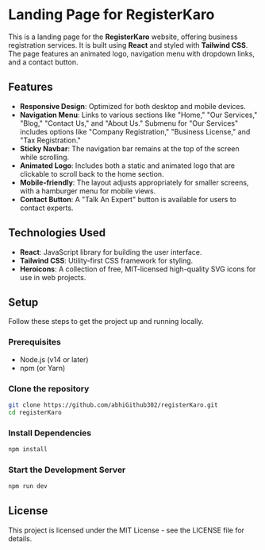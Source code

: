 # Landing Page for RegisterKaro

This is a landing page for the **RegisterKaro** website, offering business registration services. It is built using **React** and styled with **Tailwind CSS**. The page features an animated logo, navigation menu with dropdown links, and a contact button.

## Features

- **Responsive Design**: Optimized for both desktop and mobile devices.
- **Navigation Menu**: Links to various sections like "Home," "Our Services," "Blog," "Contact Us," and "About Us." Submenu for "Our Services" includes options like "Company Registration," "Business License," and "Tax Registration."
- **Sticky Navbar**: The navigation bar remains at the top of the screen while scrolling.
- **Animated Logo**: Includes both a static and animated logo that are clickable to scroll back to the home section.
- **Mobile-friendly**: The layout adjusts appropriately for smaller screens, with a hamburger menu for mobile views.
- **Contact Button**: A "Talk An Expert" button is available for users to contact experts.

## Technologies Used

- **React**: JavaScript library for building the user interface.
- **Tailwind CSS**: Utility-first CSS framework for styling.
- **Heroicons**: A collection of free, MIT-licensed high-quality SVG icons for use in web projects.

## Setup

Follow these steps to get the project up and running locally.

### Prerequisites

- Node.js (v14 or later)
- npm (or Yarn)

### Clone the repository

```bash
git clone https://github.com/abhiGithub302/registerKaro.git
cd registerKaro
```
### Install Dependencies
```bash
npm install
```
### Start the Development Server
```bash
npm run dev
```
## License
This project is licensed under the MIT License - see the LICENSE file for details.





